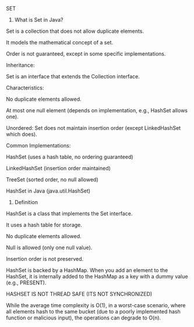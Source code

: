 SET
 
 1. What is Set in Java?
    
Set is a collection that does not allow duplicate elements.

It models the mathematical concept of a set.

Order is not guaranteed, except in some specific implementations.


Inheritance:

Set is an interface that extends the Collection interface.

Characteristics:

No duplicate elements allowed.

At most one null element (depends on implementation, e.g., HashSet allows one).

Unordered: Set does not maintain insertion order (except LinkedHashSet which does).

Common Implementations:

HashSet (uses a hash table, no ordering guaranteed)

LinkedHashSet (insertion order maintained)

TreeSet (sorted order, no null allowed)

HashSet in Java (java.util.HashSet)

1. Definition
   
HashSet is a class that implements the Set interface.

It uses a hash table for storage.

No duplicate elements allowed.

Null is allowed (only one null value).

Insertion order is not preserved.

HashSet is backed by a HashMap. When you add an element to the HashSet, it is internally added to the HashMap as a key with a dummy value (e.g., PRESENT).


HASHSET IS NOT  THREAD SAFE (ITS NOT SYNCHRONIZED)   


While the average time complexity is O(1), in a worst-case scenario, where all elements hash to the same bucket (due to a poorly implemented hash function or malicious input), the operations can degrade to O(n).

